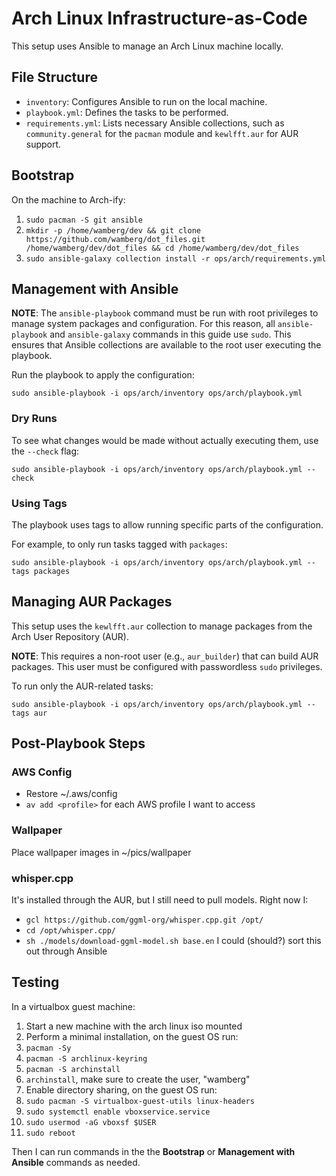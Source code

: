 # Arch Linux Infrastructure-as-Code

This setup uses Ansible to manage an Arch Linux machine locally.

## File Structure

- `inventory`: Configures Ansible to run on the local machine.
- `playbook.yml`: Defines the tasks to be performed.
- `requirements.yml`: Lists necessary Ansible collections, such as `community.general` for the `pacman` module and `kewlfft.aur` for AUR support.

## Bootstrap

On the machine to Arch-ify:

1. `sudo pacman -S git ansible`
2. `mkdir -p /home/wamberg/dev && git clone https://github.com/wamberg/dot_files.git /home/wamberg/dev/dot_files && cd /home/wamberg/dev/dot_files`
3. `sudo ansible-galaxy collection install -r ops/arch/requirements.yml`

## Management with Ansible

**NOTE**: The `ansible-playbook` command must be run with root privileges to manage system packages and configuration. For this reason, all `ansible-playbook` and `ansible-galaxy` commands in this guide use `sudo`. This ensures that Ansible collections are available to the root user executing the playbook.

Run the playbook to apply the configuration:

`sudo ansible-playbook -i ops/arch/inventory ops/arch/playbook.yml`

### Dry Runs

To see what changes would be made without actually executing them, use the `--check` flag:

`sudo ansible-playbook -i ops/arch/inventory ops/arch/playbook.yml --check`

### Using Tags

The playbook uses tags to allow running specific parts of the configuration.

For example, to only run tasks tagged with `packages`:

`sudo ansible-playbook -i ops/arch/inventory ops/arch/playbook.yml --tags packages`

## Managing AUR Packages

This setup uses the `kewlfft.aur` collection to manage packages from the Arch User Repository (AUR).

**NOTE**: This requires a non-root user (e.g., `aur_builder`) that can build AUR packages. This user must be configured with passwordless `sudo` privileges.

To run only the AUR-related tasks:

`sudo ansible-playbook -i ops/arch/inventory ops/arch/playbook.yml --tags aur`

## Post-Playbook Steps

### AWS Config

- Restore ~/.aws/config
- `av add <profile>` for each AWS profile I want to access

### Wallpaper

Place wallpaper images in ~/pics/wallpaper

### whisper.cpp

It's installed through the AUR, but I still need to pull models. Right now I:
- `gcl https://github.com/ggml-org/whisper.cpp.git /opt/`
- `cd /opt/whisper.cpp/`
- `sh ./models/download-ggml-model.sh base.en`
I could (should?) sort this out through Ansible

## Testing

In a virtualbox guest machine:

1. Start a new machine with the arch linux iso mounted
2. Perform a minimal installation, on the guest OS run:
  1. `pacman -Sy`
  2. `pacman -S archlinux-keyring`
  3. `pacman -S archinstall`
  3. `archinstall`, make sure to create the user, "wamberg"
3. Enable directory sharing, on the guest OS run:
  1. `sudo pacman -S virtualbox-guest-utils linux-headers`
  2. `sudo systemctl enable vboxservice.service`
  3. `sudo usermod -aG vboxsf $USER`
  4. `sudo reboot`

Then I can run commands in the the **Bootstrap** or **Management with Ansible** commands as needed.

